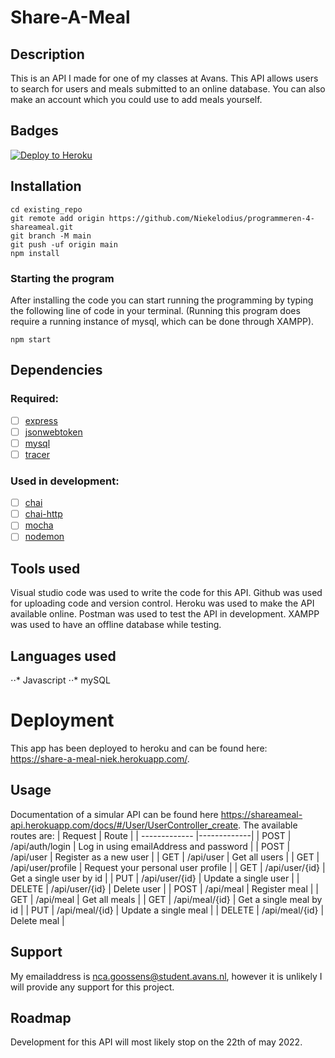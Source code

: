 # Share-A-Meal

## Description

This is an API I made for one of my classes at Avans.
This API allows users to search for users and meals submitted to an online database.
You can also make an account which you could use to add meals yourself.

## Badges

[![Deploy to Heroku](https://github.com/Niekelodius/programmeren-4-shareameal/actions/workflows/main.yml/badge.svg)](https://github.com/Niekelodius/programmeren-4-shareameal/actions/workflows/main.yml)

## Installation

```
cd existing_repo
git remote add origin https://github.com/Niekelodius/programmeren-4-shareameal.git
git branch -M main
git push -uf origin main
npm install
```

### Starting the program

After installing the code you can start running the programming by typing the following line of code in your terminal.
(Running this program does require a running instance of mysql, which can be done through XAMPP).

```
npm start
```

## Dependencies

### Required:

- [ ] [express](https://expressjs.com/)
- [ ] [jsonwebtoken](https://www.npmjs.com/package/jsonwebtoken)
- [ ] [mysql](https://www.w3schools.com/nodejs/nodejs_mysql.asp)
- [ ] [tracer](https://www.npmjs.com/package/tracer)

### Used in development:

- [ ] [chai](https://www.chaijs.com/)
- [ ] [chai-http](https://www.chaijs.com/plugins/chai-http/)
- [ ] [mocha](https://mochajs.org/)
- [ ] [nodemon](https://www.npmjs.com/package/nodemon)

## Tools used

Visual studio code was used to write the code for this API.
Github was used for uploading code and version control.
Heroku was used to make the API available online.
Postman was used to test the API in development.
XAMPP was used to have an offline database while testing.

## Languages used

⋅⋅* Javascript
⋅⋅* mySQL

# Deployment

This app has been deployed to heroku and can be found here: https://share-a-meal-niek.herokuapp.com/.

## Usage

Documentation of a simular API can be found here https://shareameal-api.herokuapp.com/docs/#/User/UserController_create.
The available routes are:
| Request | Route |
| ------------- |-------------|
| POST | /api/auth/login | Log in using emailAddress and password |
| POST | /api/user | Register as a new user |
| GET | /api/user | Get all users |
| GET | /api/user/profile | Request your personal user profile |
| GET | /api/user/{id} | Get a single user by id |
| PUT | /api/user/{id} | Update a single user |
| DELETE | /api/user/{id} | Delete user |
| POST | /api/meal | Register meal |
| GET | /api/meal | Get all meals |
| GET | /api/meal/{id} | Get a single meal by id |
| PUT | /api/meal/{id} | Update a single meal |
| DELETE | /api/meal/{id} | Delete meal |

## Support

My emailaddress is nca.goossens@student.avans.nl, however it is unlikely I will provide any support for this project.

## Roadmap

Development for this API will most likely stop on the 22th of may 2022.
